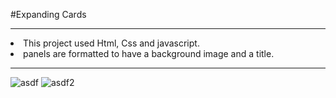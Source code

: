 #Expanding Cards

<hr>
<li>This project used Html, Css and javascript.
<br>
<li>
panels are formatted to have a background image and a title.
<hr>


![asdf](https://user-images.githubusercontent.com/45368072/162950752-b8b7c279-e018-467d-baee-c1d5cadb6181.JPG)
![asdf2](https://user-images.githubusercontent.com/45368072/162950760-f98e28dd-7a4f-4f10-9324-cf98c3571900.JPG)
